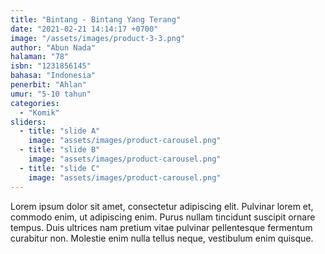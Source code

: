 ```yaml
---
title: "Bintang - Bintang Yang Terang"
date: "2021-02-21 14:14:17 +0700"
image: "/assets/images/product-3-3.png"
author: "Abun Nada"
halaman: "78"
isbn: "1231856145"
bahasa: "Indonesia"
penerbit: "Ahlan"
umur: "5-10 tahun"
categories: 
  - "Komik"
sliders: 
  - title: "slide A"
    image: "assets/images/product-carousel.png"
  - title: "slide B"
    image: "assets/images/product-carousel.png"
  - title: "slide C"
    image: "assets/images/product-carousel.png"
---
```


Lorem ipsum dolor sit amet, consectetur adipiscing elit. Pulvinar lorem et, commodo enim, ut adipiscing enim. Purus nullam tincidunt suscipit ornare tempus. Duis ultrices nam pretium vitae pulvinar pellentesque fermentum curabitur non. Molestie enim nulla tellus neque, vestibulum enim quisque.